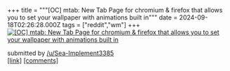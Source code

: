 +++
title = """[OC] mtab: New Tab Page for chromium & firefox that allows you to set your wallpaper with animations built in"""
date = 2024-09-18T02:26:28.000Z
tags = ["reddit","wm"]
+++
[![[OC] mtab: New Tab Page for chromium & firefox that allows you to set your wallpaper with animations built in](https://external-preview.redd.it/bWcwbDZ3Z3BhaHBkMXuNOFQSLYlHlMbQjAKkHPYf36bVP7EwqUwbJpd6tygP.png?width=640&crop=smart&auto=webp&s=635a59317485d2d9e10d9d6ceddcee947d8702ef "[OC] mtab: New Tab Page for chromium & firefox that allows you to set your wallpaper with animations built in")](https://www.reddit.com/r/unixporn/comments/1fji6xw/oc_mtab_new_tab_page_for_chromium_firefox_that/)

submitted by [/u/Sea-Implement3385](https://www.reddit.com/user/Sea-Implement3385)  
[\[link\]](https://v.redd.it/ztvs9vgpahpd1) [\[comments\]](https://www.reddit.com/r/unixporn/comments/1fji6xw/oc_mtab_new_tab_page_for_chromium_firefox_that/)
